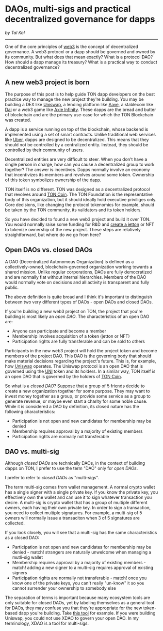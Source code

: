 # DAOs, multi-sigs and practical decentralized governance for dapps

*by Tal Kol*

---

One of the core principles of [web3](https://defi.org/ton/) is the concept of decentralized governance. A web3 protocol or a dapp should be governed and owned by its community. But what does that mean exactly? What is a protocol DAO? How should a dapp manage its treasury? What is a practical way to conduct decentralized governance?

## A new web3 project is born

The purpose of this post is to help guide TON dapp developers on the best practice way to manage the new project they're building. You may be building a DEX like [Uniswap](https://uniswap.org/), a lending platform like [Aave](https://aave.com/), a stablecoin like [Dai](https://makerdao.com/en/) or a web3 game like [Axie Infinity](https://axieinfinity.com). These dapps are the bread and butter of blockchain and are the primary use-case for which the TON Blockchain was created.

A dapp is a service running on top of the blockchain, whose backend is implemented using a set of smart contracts. Unlike traditional web services like [Uber](https://uber.com/), dapps are designed to be decentralized. This means that they should not be controlled by a centralized entity. Instead, they should be controlled by their community of users.

Decentralized entities are very difficult to steer. When you don't have a single person in charge, how can you cause a decentralized group to work together? The answer is incentives. Dapps normally involve an economy that incentivizes its members and revolves around some token. Ownership of this token symbolizes ownership of the dapp.

TON itself is no different. TON was designed as a decentralized protocol that revolves around [TON Coin](https://www.coingecko.com/en/coins/toncoin). The TON Foundation is the representative body of this organization, but it should ideally hold executive priviliges only. Core decisions, like changing the protocol tokenomics for example, should be taken by the TON community, its validators and its token holders.

So you have decided to found a new web3 project and build it over TON. You would normally raise some funding for R&D and [create a jetton](https://minter.ton.org) or NFT to tokenize ownership of the new project. These steps are relatively straightforward, but where do we go from here?

## Open DAOs vs. closed DAOs

A DAO (Decentralized Autonomous Organization) is defined as a collectively-owned, blockchain-governed organization working towards a shared mission. Unlike regular corporations, DAOs are fully democratized and are normally flat without internal hierarchies. Members of the DAO would normally vote on decisions and all activity is transparent and fully public.

The above definition is quite broad and I think it's important to distinguish between two very different types of DAOs - open DAOs and closed DAOs.

If you're building a new web3 project on TON, the project that you're building is most likely an *open DAO*. The characteristics of an open DAO are:

* Anyone can participate and become a member
* Membership involves acquisition of a token (jetton or NFT)
* Participation rights are fully transferable and can be sold to others

Participants in the new web3 project will hold the project token and become members of the project DAO. This DAO is the governing body that should make material decisions regarding the project's future. This is, for example, how [Uniswap](https://uniswap.org/) operates. The Uniswap protocol is an open DAO that is governed using the [UNI](https://www.coingecko.com/en/coins/uniswap) token and its holders. In a similar way, TON itself is an open DAO that is governed by the holders of [TON Coin](https://www.coingecko.com/en/coins/toncoin).

So what is a *closed DAO*? Suppose that a group of 5 friends decide to create a new organization together for some purpose. They may want to invest money together as a group, or provide some service as a group to generate revenue, or maybe even start a charity for some noble cause. While it is considered a DAO by definition, its closed nature has the following characteristics:

* Participation is not open and new candidates for membership may be denied
* Membership requires approval by a majority of existing members
* Participation rights are normally not transferable

## DAO vs. multi-sig

Although *closed DAOs* are technically DAOs, in the context of building dapps on TON, I prefer to use the term "DAO" only for *open DAOs*.

I prefer to refer to *closed DAOs* as "multi-sigs".

The term multi-sig comes from wallet management. A normal crypto wallet has a single signer with a single private key. If you know the private key, you effectively own the wallet and can use it to sign whatever transaction you desire. A multi-sig is crypto wallet that has a group of multiple different owners, each having their own private key. In order to sign a transaction, you need to collect multiple signatures. For example, a multi-sig of 5 owners will normally issue a transaciton when 3 of 5 signatures are collected.

If you look closely, you will see that a multi-sig has the same characteristics as a closed DAO:

* Participation is not open and new candidates for membership may be denied - match! strangers are naturally unwelcome when managing a mutli-sig wallet
* Membership requires approval by a majority of existing members - match! adding a new signer to a multi-sig requires approval of existing signers
* Participation rights are normally not transferable - match! once you know one of the private keys, you can't really "un-know" it so you cannot surrender your ownership to somebody else

The separation of terms is important because many ecosystem tools are only suitable for closed DAOs, yet by labeling themselves as a general tool for DAOs, they may confuse you that they're appropriate for the new token-based dapp you're building. Take [this tool](https://www.xdao.app) for example. If you were building Uniswap, you could not use XDAO to govern your open DAO. In my terminology, XDAO is a tool for multi-sigs.


